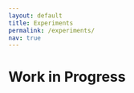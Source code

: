 ```yaml
---
layout: default
title: Experiments
permalink: /experiments/
nav: true
---
```


<div class="row">
  <div class="col-lg-12 text-center">
    <h1 class="mb-4">Work in Progress</h1>
  </div>
</div>
